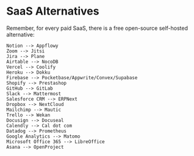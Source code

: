 # SaaS Alternatives

Remember, for every paid SaaS, there is a free open-source self-hosted alternative:

```text
Notion --> Appflowy
Zoom --> Jitsi
Jira --> Plane
Airtable --> NocoDB
Vercel --> Coolify
Heroku --> Dokku
Firebase --> Pocketbase/Appwrite/Convex/Supabase
Shopify --> Prestashop
GitHub --> GitLab
Slack --> Mattermost
Salesforce CRM --> ERPNext
Dropbox --> NextCloud
Mailchimp --> Mautic
Trello --> Wekan
Docusign --> Docuseal
Calendly --> Cal dot com
Datadog --> Prometheus
Google Analytics --> Matomo
Microsoft Office 365 --> LibreOffice
Asana --> OpenProject
```
